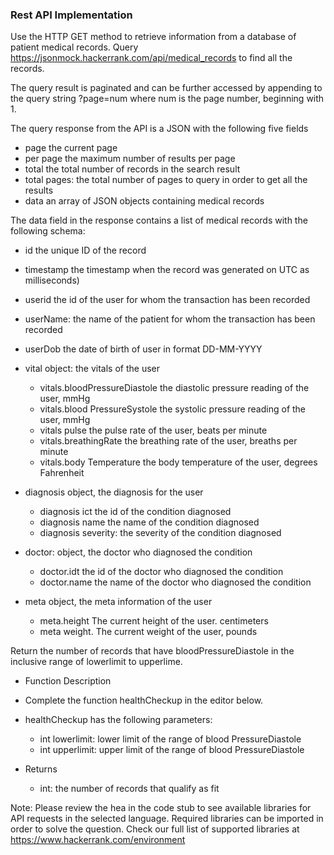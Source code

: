 ### Rest API Implementation
Use the HTTP GET method to retrieve information from a database of patient medical records.
Query https://jsonmock.hackerrank.com/api/medical_records to find all the records.

The query result is paginated and can be further accessed by appending to the query string ?page=num where num is the page number, beginning with 1.

The query response from the API is a JSON with the following five fields
- page the current page
- per page the maximum number of results per page
- total the total number of records in the search result 
- total pages: the total number of pages to query in order to get all the results
- data an array of JSON objects containing medical records


The data field in the response contains a list of medical records with the following schema:

- id the unique ID of the record
- timestamp the timestamp when the record was generated on UTC as milliseconds)
- userid the id of the user for whom the transaction has been recorded
- userName: the name of the patient for whom the transaction has been recorded
- userDob the date of birth of user in format DD-MM-YYYY
-  vital object: the vitals of the user 
      - vitals.bloodPressureDiastole the diastolic pressure reading of the user, mmHg 
      - vitals.blood PressureSystole the systolic pressure reading of the user, mmHg 
      - vitals pulse the pulse rate of the user, beats per minute 
      - vitals.breathingRate the breathing rate of the user, breaths per minute 
      - vitals.body Temperature the body temperature of the user, degrees Fahrenheit 
   
- diagnosis object, the diagnosis for the user 
  - diagnosis ict the id of the condition diagnosed 
  - diagnosis name the name of the condition diagnosed 
  - diagnosis severity: the severity of the condition diagnosed
- doctor: object, the doctor who diagnosed the condition
  - doctor.idt the id of the doctor who diagnosed the condition
  - doctor.name the name of the doctor who diagnosed the condition
- meta object, the meta information of the user
  - meta.height The current height of the user. centimeters
  - meta weight. The current weight of the user, pounds

Return the number of records that have bloodPressureDiastole in the inclusive range of lowerlimit to upperlime.

- Function Description
- Complete the function healthCheckup in the editor below.
- healthCheckup has the following parameters:
  - int lowerlimit: lower limit of the range of blood PressureDiastole
  - int upperlimit: upper limit of the range of blood PressureDiastole

- Returns 
  - int: the number of records that qualify as fit

Note: Please review the hea in the code stub to see available libraries for API requests in the selected language. Required libraries can be imported in order to solve the question. Check our full list of
        supported libraries at https://www.hackerrank.com/environment